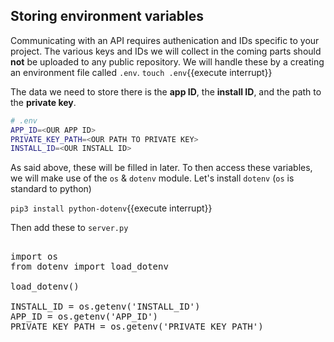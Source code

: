 ## Storing environment variables
Communicating with an API requires authenication and IDs specific to your project. The various keys and IDs we will collect in the coming parts should __not__ be uploaded to any public repository. We will handle these by a creating an environment file called `.env`. 
`touch .env`{{execute interrupt}}

The data we need to store there is the __app ID__, the __install ID__, and the path to the __private key__.  

```bash
# .env
APP_ID=<OUR APP ID>
PRIVATE_KEY_PATH=<OUR PATH TO PRIVATE KEY>
INSTALL_ID=<OUR INSTALL ID>
```

As said above, these will be filled in later. To then access these variables, we will make use of the `os` & `dotenv` module. Let's install `dotenv` (`os` is standard to python)      

`pip3 install python-dotenv`{{execute interrupt}}

Then add these to `server.py`

<pre class="file" data-filename="server.py"> 
import os
from dotenv import load_dotenv

load_dotenv()

INSTALL_ID = os.getenv('INSTALL_ID')
APP_ID = os.getenv('APP_ID')
PRIVATE_KEY_PATH = os.getenv('PRIVATE_KEY_PATH')
</pre> 